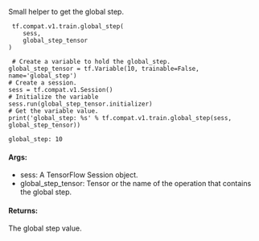 Small helper to get the global step.

```
 tf.compat.v1.train.global_step(
    sess,
    global_step_tensor
)
```

```
 # Create a variable to hold the global_step.
global_step_tensor = tf.Variable(10, trainable=False, name='global_step')
# Create a session.
sess = tf.compat.v1.Session()
# Initialize the variable
sess.run(global_step_tensor.initializer)
# Get the variable value.
print('global_step: %s' % tf.compat.v1.train.global_step(sess,
global_step_tensor))

global_step: 10
```
#### Args:
- sess: A TensorFlow Session object.
- global_step_tensor: Tensor or the name of the operation that contains the global step.
#### Returns:
The global step value.
